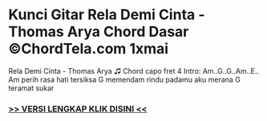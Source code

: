
 # Kunci Gitar Rela Demi Cinta - Thomas Arya Chord Dasar ©ChordTela.com 1xmai


Rela Demi Cinta - Thomas Arya ♫ Chord capo fret 4 Intro: Am..G..G..Am..E.. Am perih rasa hati tersiksa G memendam rindu padamu aku merana G teramat sukar

###  <a href="https://shortlighzx.web.app?sq=Kunci Gitar Rela Demi Cinta - Thomas Arya Chord Dasar ©ChordTela.com"> >> VERSI LENGKAP KLIK DISINI << </a>
